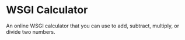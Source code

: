 # WSGI Calculator

An online WSGI calculator that you can use to add, subtract, multiply, or divide two numbers.
 